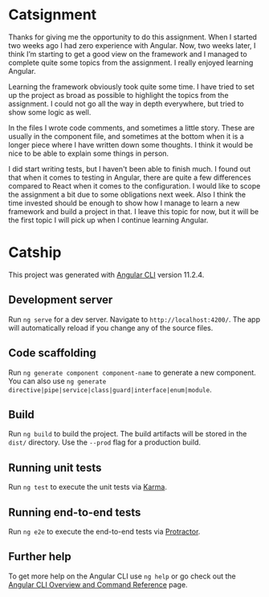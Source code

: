 # Catsignment

Thanks for giving me the opportunity to do this assignment. When I started two weeks ago I had zero experience with Angular. Now, two weeks later, I think I’m starting to get a good view on the framework and I managed to complete quite some topics from the assignment. I really enjoyed learning Angular.

Learning the framework obviously took quite some time. I have tried to set up the project as broad as possible to highlight the topics from the assignment. I could not go all the way in depth everywhere, but tried to show some logic as well.

In the files I wrote code comments, and sometimes a little story. These are usually in the component file, and sometimes at the bottom when it is a longer piece where I have written down some thoughts. I think it would be nice to be able to explain some things in person.

I did start writing tests, but I haven't been able to finish much. I found out that when it comes to testing in Angular, there are quite a few differences compared to React when it comes to the configuration. I would like to scope the assignment a bit due to some obligations next week. Also I think the time invested should be enough to show how I manage to learn a new framework and build a project in that. I leave this topic for now, but it will be the first topic I will pick up when I continue learning Angular.

# Catship

This project was generated with [Angular CLI](https://github.com/angular/angular-cli) version 11.2.4.

## Development server

Run `ng serve` for a dev server. Navigate to `http://localhost:4200/`. The app will automatically reload if you change any of the source files.

## Code scaffolding

Run `ng generate component component-name` to generate a new component. You can also use `ng generate directive|pipe|service|class|guard|interface|enum|module`.

## Build

Run `ng build` to build the project. The build artifacts will be stored in the `dist/` directory. Use the `--prod` flag for a production build.

## Running unit tests

Run `ng test` to execute the unit tests via [Karma](https://karma-runner.github.io).

## Running end-to-end tests

Run `ng e2e` to execute the end-to-end tests via [Protractor](http://www.protractortest.org/).

## Further help

To get more help on the Angular CLI use `ng help` or go check out the [Angular CLI Overview and Command Reference](https://angular.io/cli) page.
